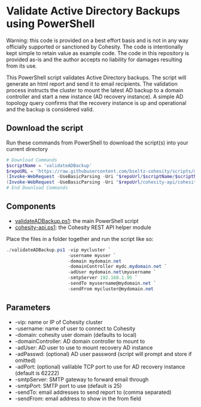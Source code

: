 # Validate Active Directory Backups using PowerShell

Warning: this code is provided on a best effort basis and is not in any way officially supported or sanctioned by Cohesity. The code is intentionally kept simple to retain value as example code. The code in this repository is provided as-is and the author accepts no liability for damages resulting from its use.

This PowerShell script validates Active Directory backups. The script will generate an html report and send it to email recipients. The validation process instructs the cluster to mount the latest AD backup to a domain controller and start a new instance (AD recovery instance). A simple AD topology query confirms that the recovery instance is up and operational and the backup is considered valid.

## Download the script

Run these commands from PowerShell to download the script(s) into your current directory

```powershell
# Download Commands
$scriptName = 'validateADBackup'
$repoURL = 'https://raw.githubusercontent.com/bseltz-cohesity/scripts/master/powershell'
(Invoke-WebRequest -UseBasicParsing -Uri "$repoUrl/$scriptName/$scriptName.ps1").content | Out-File "$scriptName.ps1"; (Get-Content "$scriptName.ps1") | Set-Content "$scriptName.ps1"
(Invoke-WebRequest -UseBasicParsing -Uri "$repoUrl/cohesity-api/cohesity-api.ps1").content | Out-File cohesity-api.ps1; (Get-Content cohesity-api.ps1) | Set-Content cohesity-api.ps1
# End Download Commands
```

## Components

* [validateADBackup.ps1](https://raw.githubusercontent.com/bseltz-cohesity/scripts/master/powershell/validateADBackup/validateADBackup.ps1): the main PowerShell script
* [cohesity-api.ps1](https://raw.githubusercontent.com/bseltz-cohesity/scripts/master/powershell/cohesity-api/cohesity-api.ps1): the Cohesity REST API helper module

Place the files in a folder together and run the script like so:

```powershell
./validateADBackup.ps1 -vip mycluster `
                       -username myuser `
                       -domain mydomain.net
                       -domainController mydc.mydomain.net `
                       -adUser mydomain.net\myusername `
                       -smtpServer 192.168.1.95 `
                       -sendTo myusername@mydomain.net `
                       -sendFrom mycluster@mydomain.net
```

## Parameters

* -vip: name or IP of Cohesity cluster
* -username: name of user to connect to Cohesity
* -domain: cohesity user domain (defaults to local)
* -domainController: AD domain controller to mount to
* -adUser: AD user to use to mount recovery AD instance
* -adPasswd: (optional) AD user password (script will prompt and store if omitted)
* -adPort: (optional) valilable TCP port to use for AD recovery instance (default is 62222)
* -smtpServer: SMTP gateway to forward email through
* -smtpPort: SMTP port to use (default is 25)
* -sendTo: email addresses to send report to (comma separated)
* -sendFrom: email address to show in the from field

